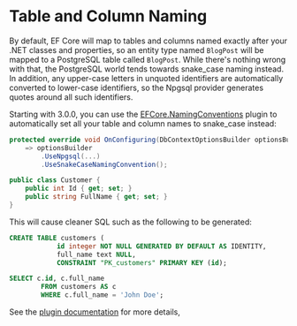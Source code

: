 # Table and Column Naming

By default, EF Core will map to tables and columns named exactly after your .NET classes and properties, so an entity type named `BlogPost` will be mapped to a PostgreSQL table called `BlogPost`. While there's nothing wrong with that, the PostgreSQL world tends towards snake_case naming instead. In addition, any upper-case letters in unquoted identifiers are automatically converted to lower-case identifiers, so the Npgsql provider generates quotes around all such identifiers.

Starting with 3.0.0, you can use the [EFCore.NamingConventions](https://github.com/efcore/EFCore.NamingConventions) plugin to automatically set all your table and column names to snake_case instead:

```c#
protected override void OnConfiguring(DbContextOptionsBuilder optionsBuilder)
    => optionsBuilder
        .UseNpgsql(...)
        .UseSnakeCaseNamingConvention();

public class Customer {
    public int Id { get; set; }
    public string FullName { get; set; }
}
```

This will cause cleaner SQL such as the following to be generated:

```sql
CREATE TABLE customers (
            id integer NOT NULL GENERATED BY DEFAULT AS IDENTITY,
            full_name text NULL,
            CONSTRAINT "PK_customers" PRIMARY KEY (id);

SELECT c.id, c.full_name
        FROM customers AS c
        WHERE c.full_name = 'John Doe';
```

See the [plugin documentation](https://github.com/efcore/EFCore.NamingConventions) for more details,
